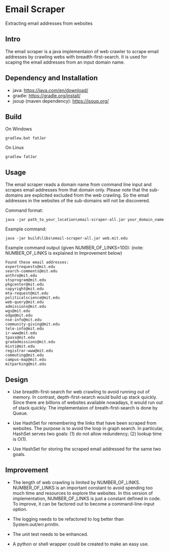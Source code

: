 # Email Scraper

Extracting email addresses from websites

## Intro

The email scraper is a java implementaion of web crawler to scrape email addresses by crawling webs with breadth-first-search.
It is used for scaping the email addresses from an input domain name.

## Dependency and Installation

* java: https://java.com/en/download/
* gradle: https://gradle.org/install/
* jsoup (maven dependency): https://jsoup.org/

## Build

On Windows
```
gradlew.bat fatJar
```

On Linux
```
gradlew fatJar
```

## Usage

The email scraper reads a domain name from command line input and scrapes email addresses from that domain only.
Please note that the sub-domains are explicited excluded from the web crawling.
So the email addresses in the websites of the sub-domains will not be discovered.

Command format:
```
java -jar path_to_your_location\email-scraper-all.jar your_domain_name
```

Example command:
```
java -jar build\libs\email-scraper-all.jar web.mit.edu
```

Example command output (given NUMBER_OF_LINKS=100):
(note: NUMBER_OF_LINKS is explained in Improvement below)
```
Found these email addresses:
expertrequests@mit.edu
search-comments@mit.edu
anthro@mit.edu
stsprogram@mit.edu
pkgcenter@mit.edu
copyright@mit.edu
mta-request@mit.edu
politicalscience@mit.edu
web-query@mit.edu
admissions@mit.edu
wgs@mit.edu
odge@mit.edu
nse-info@mit.edu
community-giving@mit.edu
tele-info@mit.edu
ir-www@mit.edu
tpass@mit.edu
gradadmissions@mit.edu
misti@mit.edu
registrar-www@mit.edu
commuting@mit.edu
campus-map@mit.edu
mitparking@mit.edu
```

## Design

* Use breadth-first-search for web crawling to avoid running out of memory.
  In contrast, depth-first-search would build up stack quickly.
  Since there are billions of websites available nowadays, it would run out of stack quickly.
  The implementaion of breath-first-search is done by Queue.

* Use HashSet for remembering the links that have been scraped from websites.
  The purpose is to avoid the loop in graph search.
  In particular, HashSet serves two goals: (1) do not allow redundency; (2) lookup time is O(1).

* Use HashSet for storing the scraped email addressed for the same two goals.

## Improvement

* The length of web crawling is limited by NUMBER_OF_LINKS.
  NUMBER_OF_LINKS is an important constant to avoid spending too much time and resources to explore the websites.
  In this version of implementation, NUMBER_OF_LINKS is just a constant defined in code.
  To improve, it can be factored out to become a command-line-input option.

* The logging needs to be refactored to log better than System.out/err.println.

* The unit test needs to be enhanced.

* A python or shell wrapper could be created to make an easy use.